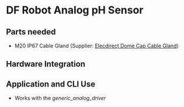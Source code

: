 # DF Robot Analog pH Sensor

## Parts needed
* M20 IP67 Cable Gland (Supplier: [Elecdirect Dome Cap Cable Gland](https://www.elecdirect.com/cord-grips-strain-relief/cable-glands/dome-cap-cable-gland-m20-19-35-black-complete-with-o-ring-locknut))

## Hardware Integration

## Application and CLI Use
* Works with the _generic_analog_driver_
